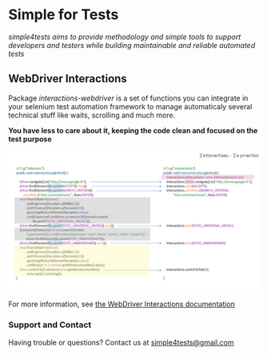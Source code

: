 # Simple for Tests
*simple4tests aims to provide methodology and simple tools to support developers and testers while building maintainable
and reliable automated tests*

## WebDriver Interactions
Package *interactions-webdriver* is a set of functions you can integrate in your selenium test automation framework to manage
automaticaly several technical stuff like waits, scrolling and much more.

**You have less to care about it, keeping the code clean and focused on the test purpose**

![interactions_in_practice](assets/images/interactions/s4t_interactions_in-practice.png)

For more information, see [the WebDriver Interactions documentation](https://simple4tests.github.io/pages/interactions.html)

### Support and Contact
Having trouble or questions? Contact us at simple4tests@gmail.com
